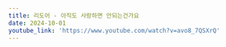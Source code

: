 ```yaml
---
title: 리도어 - 아직도 사랑하면 안되는건가요
date: 2024-10-01
youtube_link: 'https://www.youtube.com/watch?v=avo8_7QSXrQ'
---
```

